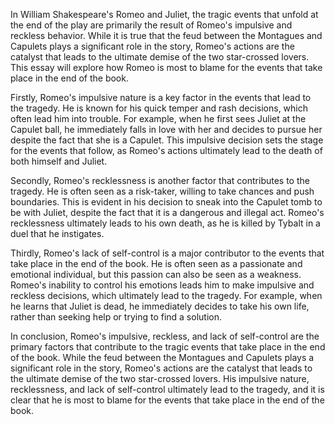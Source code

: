 In William Shakespeare's Romeo and Juliet, the tragic events that unfold at the end of the play are primarily the result of Romeo's impulsive and reckless behavior. While it is true that the feud between the Montagues and Capulets plays a significant role in the story, Romeo's actions are the catalyst that leads to the ultimate demise of the two star-crossed lovers. This essay will explore how Romeo is most to blame for the events that take place in the end of the book.

Firstly, Romeo's impulsive nature is a key factor in the events that lead to the tragedy. He is known for his quick temper and rash decisions, which often lead him into trouble. For example, when he first sees Juliet at the Capulet ball, he immediately falls in love with her and decides to pursue her despite the fact that she is a Capulet. This impulsive decision sets the stage for the events that follow, as Romeo's actions ultimately lead to the death of both himself and Juliet.

Secondly, Romeo's recklessness is another factor that contributes to the tragedy. He is often seen as a risk-taker, willing to take chances and push boundaries. This is evident in his decision to sneak into the Capulet tomb to be with Juliet, despite the fact that it is a dangerous and illegal act. Romeo's recklessness ultimately leads to his own death, as he is killed by Tybalt in a duel that he instigates.

Thirdly, Romeo's lack of self-control is a major contributor to the events that take place in the end of the book. He is often seen as a passionate and emotional individual, but this passion can also be seen as a weakness. Romeo's inability to control his emotions leads him to make impulsive and reckless decisions, which ultimately lead to the tragedy. For example, when he learns that Juliet is dead, he immediately decides to take his own life, rather than seeking help or trying to find a solution.

In conclusion, Romeo's impulsive, reckless, and lack of self-control are the primary factors that contribute to the tragic events that take place in the end of the book. While the feud between the Montagues and Capulets plays a significant role in the story, Romeo's actions are the catalyst that leads to the ultimate demise of the two star-crossed lovers. His impulsive nature, recklessness, and lack of self-control ultimately lead to the tragedy, and it is clear that he is most to blame for the events that take place in the end of the book.